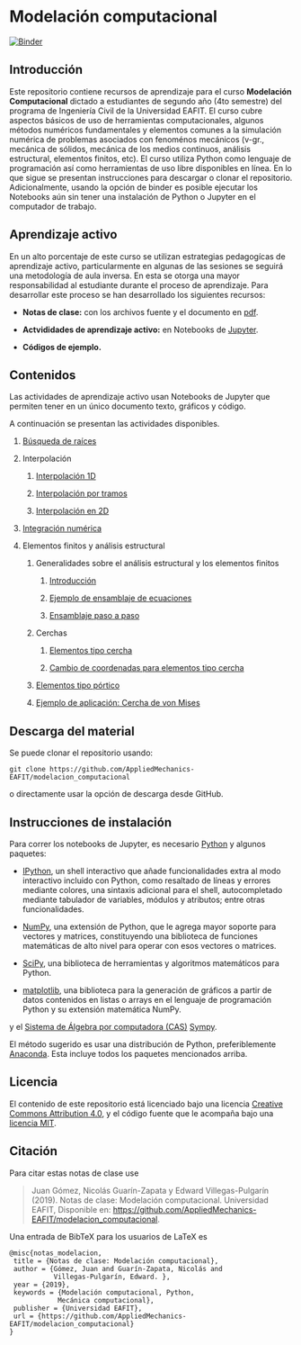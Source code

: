 # Modelación computacional

[![Binder](https://mybinder.org/badge_logo.svg)](https://mybinder.org/v2/gh/AppliedMechanics-EAFIT/modelacion_computacional/master)

## Introducción
Este repositorio contiene recursos de aprendizaje para el curso **Modelación Computacional** dictado a estudiantes de segundo año (4to semestre) del programa de Ingeniería Civil de la Universidad EAFIT. El curso cubre aspectos básicos de uso de herramientas computacionales, algunos métodos numéricos fundamentales y elementos comunes a la simulación numérica de problemas asociados con fenoménos mecánicos (v-gr., mecánica de sólidos, mecánica de los medios continuos, análisis estructural, elementos finitos, etc). El curso utiliza Python como lenguaje de programación así como herramientas de uso libre disponibles en línea. En lo que sigue se presentan instrucciones para descargar o clonar el repositorio. Adicionalmente, usando la opción de binder es posible ejecutar los Notebooks aún sin tener una instalación de Python o Jupyter en el computador de trabajo.

## Aprendizaje activo

En un alto porcentaje de este curso se utilizan estrategias pedagogícas de aprendizaje activo, particularmente en algunas de las sesiones se seguirá una metodología de aula inversa. En esta se otorga una mayor responsabilidad al estudiante durante el proceso de aprendizaje. Para desarrollar este proceso se han desarrollado los siguientes recursos:

* **Notas de clase:** con los archivos fuente y el documento en
  [pdf](https://github.com/AppliedMechanics-EAFIT/modelacion_computacional/raw/master/notas_de_clase/notas_modelacion.pdf).

* **Actvididades de aprendizaje activo:** en Notebooks de [Jupyter](http://jupyter.org/).

* **Códigos de ejemplo.**

## Contenidos

Las actividades de aprendizaje activo usan Notebooks de Jupyter que permiten tener
en un único documento texto, gráficos y código.

A continuación se presentan las actividades disponibles.

1. [Búsqueda de raíces](https://nbviewer.jupyter.org/github/AppliedMechanics-EAFIT/modelacion_computacional/blob/master/notebooks/01_busqueda_raices.ipynb)

2. Interpolación

    1. [Interpolación 1D](https://nbviewer.jupyter.org/github/AppliedMechanics-EAFIT/modelacion_computacional/blob/master/notebooks/02a_interpolacion.ipynb)

    2. [Interpolación por tramos](https://nbviewer.jupyter.org/github/AppliedMechanics-EAFIT/modelacion_computacional/blob/master/notebooks/02b_interpolacion_tramos.ipynb)

    3. [Interpolación en 2D](https://nbviewer.jupyter.org/github/AppliedMechanics-EAFIT/modelacion_computacional/blob/master/notebooks/02c_interpolacion_2d.ipynb)

3. [Integración numérica](https://nbviewer.jupyter.org/github/AppliedMechanics-EAFIT/modelacion_computacional/blob/master/notebooks/03_integracion_numerica.ipynb)

4. Elementos finitos y análisis estructural

    1. Generalidades sobre el análisis estructural y los elementos finitos

        1. [Introducción](https://nbviewer.jupyter.org/github/AppliedMechanics-EAFIT/modelacion_computacional/blob/master/notebooks/06a_analisis_estructural.ipynb)

        2. [Ejemplo de ensamblaje de ecuaciones](https://nbviewer.jupyter.org/github/AppliedMechanics-EAFIT/modelacion_computacional/blob/master/notebooks/06b_ensamblaje.ipynb)

        3. [Ensamblaje paso a paso](https://nbviewer.jupyter.org/github/AppliedMechanics-EAFIT/modelacion_computacional/blob/master/notebooks/06c_ensamble_paso_a_paso.ipynb)

    2. Cerchas

        1. [Elementos tipo cercha](https://nbviewer.jupyter.org/github/AppliedMechanics-EAFIT/modelacion_computacional/blob/master/notebooks/07a_cerchas.ipynb)

        2. [Cambio de coordenadas para elementos tipo cercha](https://nbviewer.jupyter.org/github/AppliedMechanics-EAFIT/modelacion_computacional/blob/master/notebooks/07b_cerchas_cambio_coordenadas.ipynb)

    3. [Elementos tipo pórtico](https://nbviewer.jupyter.org/github/AppliedMechanics-EAFIT/modelacion_computacional/blob/master/notebooks/08_porticos.ipynb)

    4. [Ejemplo de aplicación: Cercha de von Mises](https://nbviewer.jupyter.org/github/AppliedMechanics-EAFIT/modelacion_computacional/blob/master/notebooks/09_cercha_mises.ipynb)


## Descarga del material

Se puede clonar el repositorio usando:

    git clone https://github.com/AppliedMechanics-EAFIT/modelacion_computacional

o directamente usar la opción de descarga desde GitHub.

## Instrucciones de instalación

Para correr los notebooks de Jupyter, es necesario [Python](https://www.python.org/)
y algunos paquetes:

- [IPython](http://ipython.org/), un shell interactivo que añade funcionalidades  extra al modo interactivo incluido con Python, como resaltado de líneas y errores mediante colores, una sintaxis adicional para el shell, autocompletado mediante tabulador de variables, módulos y atributos; entre otras funcionalidades.

- [NumPy](http://www.numpy.org/), una extensión de Python, que le agrega mayor
soporte para vectores y matrices, constituyendo una biblioteca de funciones
matemáticas de alto nivel para operar con esos vectores o matrices.

- [SciPy](http://www.scipy.org/), una biblioteca de herramientas y algoritmos matemáticos para Python.

- [matplotlib](http://matplotlib.org/),  una biblioteca para la generación de gráficos a partir de datos contenidos en listas o arrays en el lenguaje de
programación Python y su extensión matemática NumPy.

y el [Sistema de Álgebra por computadora (CAS)](https://en.wikipedia.org/wiki/Computer_algebra_system) [Sympy](http://www.sympy.org/).

El método sugerido es usar una distribución de Python, preferiblemente  [Anaconda](https://www.anaconda.com/). Esta incluye todos los paquetes mencionados arriba.

## Licencia

El contenido de este repositorio está licenciado bajo una licencia [Creative Commons Attribution 4.0](http://choosealicense.com/licenses/cc-by-4.0/),
y el código fuente que le acompaña bajo una
[licencia MIT](https://opensource.org/licenses/mit-license.php).

## Citación

Para citar estas notas de clase use

> Juan Gómez, Nicolás Guarín-Zapata y Edward Villegas-Pulgarín (2019).
  Notas de clase: Modelación computacional. Universidad EAFIT,
  Disponible en: https://github.com/AppliedMechanics-EAFIT/modelacion_computacional.

Una entrada de BibTeX para los usuarios de LaTeX es

    @misc{notas_modelacion,
     title = {Notas de clase: Modelación computacional},
     author = {Gómez, Juan and Guarín-Zapata, Nicolás and
               Villegas-Pulgarín, Edward. },
     year = {2019},
     keywords = {Modelación computacional, Python,
                Mecánica computacional},
     publisher = {Universidad EAFIT},
     url = {https://github.com/AppliedMechanics-EAFIT/modelacion_computacional}
    }
